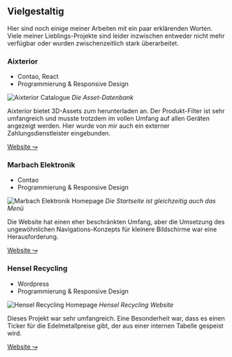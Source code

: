 ## Vielgestaltig

Hier sind noch einige meiner Arbeiten mit ein paar erklärenden Worten. Viele meiner Lieblings-Projekte sind leider inzwischen entweder nicht mehr verfügbar oder wurden zwischenzeitlich stark überarbeitet.

### Aixterior

* Contao, React
* Programmierung & Responsive Design

![Aixterior Catalogue](/images/aixterior.png)
*Die Asset-Datenbank*

Aixterior bietet 3D-Assets zum herunterladen an. Der Produkt-Filter ist sehr umfangreich und musste trotzdem im vollen Umfang auf allen Geräten angezeigt werden. Hier wurde von mir auch ein externer Zahlungsdienstleister eingebunden.

[Website ↝](https://aixterior.com/)

### Marbach Elektronik

* Contao
* Programmierung & Responsive Design

![Marbach Elektronik Homepage](/images/marbach-elektronik.png)
*Die Startseite ist gleichzeitig auch das Menü*

Die Website hat einen eher beschränkten Umfang, aber die Umsetzung des ungewöhnlichen Navigations-Konzepts für kleinere Bildschirme war eine Herausforderung.

[Website ↝](https://www.marbach-elektronik.de/)

### Hensel Recycling

* Wordpress
* Programmierung & Responsive Design

![Hensel Recycling Homepage](/images/hensel-recycling.png)
*Hensel Recycling Website*

Dieses Projekt war sehr umfangreich. Eine Besonderheit war, dass es einen Ticker für die Edelmetallpreise gibt, der aus einer internen Tabelle gespeist wird.

[Website ↝](https://hensel-recycling.com/)